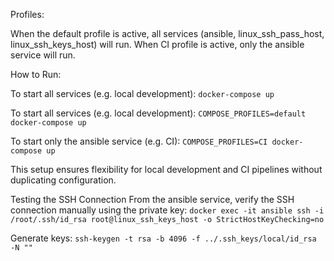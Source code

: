 Profiles:

When the default profile is active, all services (ansible, linux_ssh_pass_host, linux_ssh_keys_host) will run.
When CI profile is active, only the ansible service will run.

How to Run:

To start all services (e.g. local development):
`docker-compose up`

To start all services (e.g. local development):
`COMPOSE_PROFILES=default docker-compose up`

To start only the ansible service (e.g. CI):
`COMPOSE_PROFILES=CI docker-compose up`

This setup ensures flexibility for local development and CI pipelines without duplicating configuration.

Testing the SSH Connection
From the ansible service, verify the SSH connection manually using the private key:
`docker exec -it ansible ssh -i /root/.ssh/id_rsa root@linux_ssh_keys_host -o StrictHostKeyChecking=no`

Generate keys:
`ssh-keygen -t rsa -b 4096 -f ../.ssh_keys/local/id_rsa -N ""`